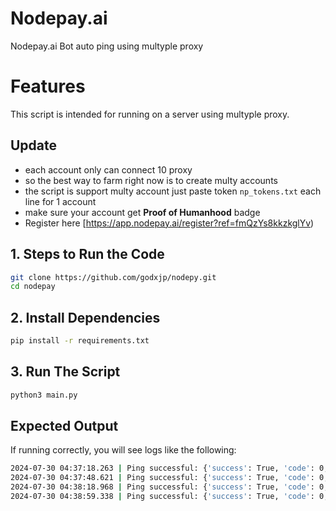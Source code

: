 # Nodepay.ai

Nodepay.ai Bot auto ping using multyple proxy

# Features
This script is intended for running on a server using multyple proxy.

## Update 
- each account only can connect 10 proxy
- so the best way to farm right now is to create multy accounts
- the script is support multy account just paste token `np_tokens.txt` each line for 1 account
- make sure your account get **Proof of Humanhood** badge
- Register here [https://app.nodepay.ai/register?ref=fmQzYs8kkzkglYv)
  

## 1. Steps to Run the Code
```bash
git clone https://github.com/godxjp/nodepy.git
cd nodepay
```

## 2. Install Dependencies
```bash
pip install -r requirements.txt
```
## 3. Run The Script
```bash
python3 main.py
```
## Expected Output
If running correctly, you will see logs like the following:
```bash
2024-07-30 04:37:18.263 | Ping successful: {'success': True, 'code': 0, 'msg': 'Success', 'data': {'ip_score': 88}}
2024-07-30 04:37:48.621 | Ping successful: {'success': True, 'code': 0, 'msg': 'Success', 'data': {'ip_score': 90}}
2024-07-30 04:38:18.968 | Ping successful: {'success': True, 'code': 0, 'msg': 'Success', 'data': {'ip_score': 94}}
2024-07-30 04:38:59.338 | Ping successful: {'success': True, 'code': 0, 'msg': 'Success', 'data': {'ip_score': 98}}

```
